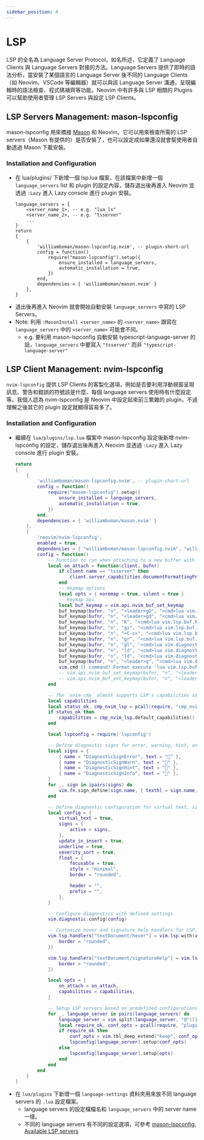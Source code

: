 ```yaml
---
sidebar_position: 4
---
```


# LSP
LSP 的全名為 Language Server Protocol，如名所述，它定義了 Language Clients 與 Language Servers 對接的方法。Language Servers 提供了即時的語法分析，當安裝了某個語言的 Language Server 後不同的 Language Clients （如 Neovim、VSCode 等編輯器）就可以與該 Language Server 溝通，呈現編輯時的語法檢查、程式碼補齊等功能。Neovim 中有許多與 LSP 相關的 Plugins 可以幫助使用者管理 LSP Servers 與設定 LSP Clients。

## LSP Servers Management: mason-lspconfig
mason-lspconfig 用來橋接 [Mason](./package-manager.md) 和 Neovim。它可以用來檢查所需的 LSP servers（Mason 有提供的）是否安裝了，也可以設定成如果還沒就會幫使用者自動透過 Mason 下載安裝。
### Installation and Configuration
- 在 lua/plugins/ 下新增一個 lsp.lua 檔案，在該檔案中新增一個 `language_servers` list 和 plugin 的設定內容，儲存退出後再進入 Neovim 並透過 `:Lazy` 進入 Lazy console 進行 plugin 安裝。
    ```
    language_servers = {
        <server_name_1>, -- e.g. "lua_ls"
        <server_name_2>, -- e.g. "tsserver"
        ...
    }
    return
    {
        {
            'williamboman/mason-lspconfig.nvim', -- plugin-short-url
            config = function()
                require("mason-lspconfig").setup({
                    ensure_installed = language_servers,
                    automatic_installation = true,
                })
            end,
            dependencies = { 'williamboman/mason.nvim' }
        },
    }
    ```
- 退出後再進入 Neovim 就會開始自動安裝 `language_servers` 中寫的 LSP Servers。
- Note: 利用 `:MasonInstall <server_name>` 的 `<server_name>` 跟寫在 `language_servers` 中的 `<server_name>` 可能會不同。
    - e.g. 要利用 mason-lspconfig 自動安裝 typescript-language-server 的話，`language_servers` 中要寫入 `"tsserver"` 而非 `"typescript-language-server"`


## LSP Client Management: nvim-lspconfig 
`nvim-lspconfig` 提供 LSP Clients 的客製化選項，例如是否要利用浮動視窗呈現訊息、警告和錯誤的符號該是什麼、每個 language servers 使用時有什麼設定等。我個人認為 nvim-lspconfig 是 Neovim 中設定起來前三繁雜的 plugin，不過理解之後其它的 plugin 設定就顯得容易多了。

### Installation and Configuration
- 繼續在 `lua/plugins/lsp.lua` 檔案中 mason-lspconfig 設定後新增 nvim-lspconfig 的設定，儲存退出後再進入 Neovim 並透過 `:Lazy` 進入 Lazy console 進行 plugin 安裝。
    ``` lua
    return 
    {
        {
            'williamboman/mason-lspconfig.nvim', -- plugin-short-url
            config = function()
                require("mason-lspconfig").setup({
                    ensure_installed = language_servers,
                    automatic_installation = true,
                })
            end,
            dependencies = { 'williamboman/mason.nvim' }
        },
        {
            'neovim/nvim-lspconfig',
            enabled = true,
            dependencies = { "williamboman/mason-lspconfig.nvim", "williamboman/mason.nvim", "hrsh7th/cmp-nvim-lsp" },
            config = function()
                -- Function to run when attaching to a new buffer with an LSP client.
                local on_attach = function(client, bufnr)
                    if client.name == "tsserver" then
                        client.server_capabilities.documentFormattingProvider = false
                    end
                    -- Keymap options
                    local opts = { noremap = true, silent = true }
                    -- Keymap api
                    local buf_keymap = vim.api.nvim_buf_set_keymap
                    buf_keymap(bufnr, "n", "<leader>gD", "<cmd>lua vim.lsp.buf.declaration()<CR>", opts)
                    buf_keymap(bufnr, "n", "<leader>gd", "<cmd>lua vim.lsp.buf.definition()<CR>", opts)
                    buf_keymap(bufnr, "n", "K", "<cmd>lua vim.lsp.buf.hover()<CR>", opts)
                    buf_keymap(bufnr, "n", "gi", "<cmd>lua vim.lsp.buf.implementation()<CR>", opts)
                    buf_keymap(bufnr, "n", "<C-s>", "<cmd>lua vim.lsp.buf.signature_help()<CR>", opts)
                    buf_keymap(bufnr, "n", "gr", "<cmd>lua vim.lsp.buf.references()<CR>", opts)
                    buf_keymap(bufnr, "n", "gl", '<cmd>lua vim.diagnostic.open_float()<CR>', opts)
                    buf_keymap(bufnr, "n", "[d", '<cmd>lua vim.diagnostic.goto_prev({ border = "rounded" })<CR>', opts)
                    buf_keymap(bufnr, "n", "]d", '<cmd>lua vim.diagnostic.goto_next({ border = "rounded" })<CR>', opts)
                    buf_keymap(bufnr, "n", "<leader>q", "<cmd>lua vim.diagnostic.setloclist()<CR>", opts)
                    vim.cmd [[ command! Format execute 'lua vim.lsp.buf.formatting()' ]]
                    -- vim.api.nvim_buf_set_keymap(bufnr, "n", "<leader>ca", "<cmd>lua vim.lsp.buf.code_action()<CR>", opts)
                    -- vim.api.nvim_buf_set_keymap(bufnr, "n", "<leader>rn", "<cmd>lua vim.lsp.buf.rename()<CR>", opts)
                end

                -- The `nvim-cmp` almost supports LSP's capabilities so You should advertise it to LSP servers..
                local capabilities
                local status_ok, cmp_nvim_lsp = pcall(require, "cmp_nvim_lsp")
                if status_ok then
                    capabilities = cmp_nvim_lsp.default_capabilities()
                end

                local lspconfig = require('lspconfig')

                -- Define diagnostic signs for error, warning, hint, and info.
                local signs = {
                    { name = "DiagnosticSignError", text = "" },
                    { name = "DiagnosticSignWarn", text = "" },
                    { name = "DiagnosticSignHint", text = "" },
                    { name = "DiagnosticSignInfo", text = "" },
                }
                for _, sign in ipairs(signs) do
                    vim.fn.sign_define(sign.name, { texthl = sign.name, text = sign.text, numhl = "" })
                end

                -- Define diagnostic configuration for virtual text, signs, and float windows.
                local config = {
                    virtual_text = true,
                    signs = {
                        active = signs,
                    },
                    update_in_insert = true,
                    underline = true,
                    severity_sort = true,
                    float = {
                        focusable = true,
                        style = "minimal",
                        border = "rounded",

                        header = "",
                        prefix = "",
                    },
                }

                -- Configure diagnostics with defined settings.
                vim.diagnostic.config(config)

                -- Customize hover and signature help handlers for LSP.
                vim.lsp.handlers["textDocument/hover"] = vim.lsp.with(vim.lsp.handlers.hover, {
                    border = "rounded",
                })

                vim.lsp.handlers["textDocument/signatureHelp"] = vim.lsp.with(vim.lsp.handlers.signature_help, {
                    border = "rounded",
                })

                local opts = {
                    on_attach = on_attach,
                    capabilities = capabilities,
                }

                -- Setup LSP servers based on predefined configurations.
                for _, language_server in pairs(language_servers) do
                    language_server = vim.split(language_server, "@")[1]
                    local require_ok, conf_opts = pcall(require, "plugins.language-settings." .. language_server)
                    if require_ok then
                        conf_opts = vim.tbl_deep_extend("keep", conf_opts, opts)
                        lspconfig[language_server].setup(conf_opts)
                    else
                        lspconfig[language_server].setup(opts)
                    end
                end
            end
        }
    }
    ```
- 在 `lua/plugins` 下新增一個 `language-settings` 資料夾用來放不同 language servers 的 `.lua` 設定檔案。
    - language servers 的設定檔檔名和 `language_servers` 中的 server name 一樣。
    - 不同的 language servers 有不同的設定選項，可參考 [mason-lspconfig: Available LSP servers](https://github.com/williamboman/mason-lspconfig.nvim?tab=readme-ov-file#available-lsp-servers)

